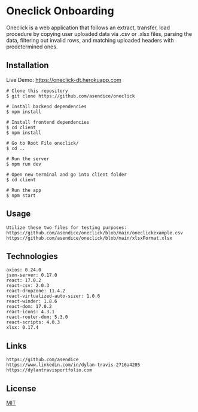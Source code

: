 # Oneclick Onboarding

Oneclick is a web application that follows an extract, transfer, load procedure by copying user uploaded data via .csv or .xlsx files, parsing the data, filtering out invalid rows, and matching uploaded headers with predetermined ones.


## Installation

Live Demo:
https://oneclick-dt.herokuapp.com

```
# Clone this repository
$ git clone https://github.com/asendice/oneclick

# Install backend dependencies
$ npm install

# Install frontend dependencies
$ cd client
$ npm install

# Go to Root File oneclick/
$ cd ..

# Run the server
$ npm run dev

# Open new terminal and go into client folder
$ cd client

# Run the app
$ npm start
```

## Usage
```
Utilize these two files for testing purposes:
https://github.com/asendice/oneclick/blob/main/oneclickexample.csv
https://github.com/asendice/oneclick/blob/main/xlsxFormat.xlsx
```
## Technologies

```Project is created with
axios: 0.24.0
json-server: 0.17.0
react: 17.0.2
react-csv: 2.0.3
react-dropzone: 11.4.2
react-virtualized-auto-sizer: 1.0.6
react-winder: 1.8.6
react-dom: 17.0.2
react-icons: 4.3.1
react-router-dom: 5.3.0
react-scripts: 4.0.3
xlsx: 0.17.4
```
## Links 
```
https://github.com/asendice
https://www.linkedin.com/in/dylan-travis-2716a4205
https://dylantravisportfolio.com
```
## License
[MIT](https://github.com/asendice/oneclick/blob/main/LICENSE.txt)